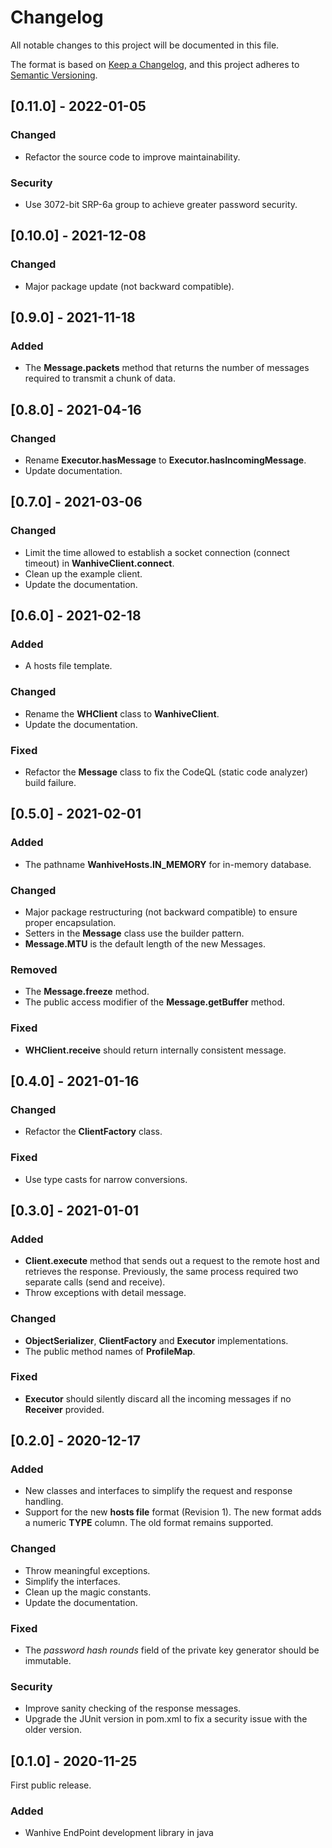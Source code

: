 # Changelog

All notable changes to this project will be documented in this file.

The format is based on [Keep a Changelog](https://keepachangelog.com/en/1.0.0/),
and this project adheres to [Semantic Versioning](https://semver.org/spec/v2.0.0.html).

## [0.11.0] - 2022-01-05

### Changed

- Refactor the source code to improve maintainability.

### Security

- Use 3072-bit SRP-6a group to achieve greater password security.

## [0.10.0] - 2021-12-08

### Changed

- Major package update (not backward compatible).

## [0.9.0] - 2021-11-18

### Added

- The **Message.packets** method that returns the number of messages required to transmit a chunk of data.

## [0.8.0] - 2021-04-16

### Changed

- Rename **Executor.hasMessage** to **Executor.hasIncomingMessage**.
- Update documentation.

## [0.7.0] - 2021-03-06

### Changed

- Limit the time allowed to establish a socket connection (connect timeout) in **WanhiveClient.connect**.
- Clean up the example client.
- Update the documentation.

## [0.6.0] - 2021-02-18

### Added

- A hosts file template.

### Changed

- Rename the **WHClient** class to **WanhiveClient**.
- Update the documentation.

### Fixed

- Refactor the **Message** class to fix the CodeQL (static code analyzer) build failure.

## [0.5.0] - 2021-02-01

### Added

- The pathname **WanhiveHosts.IN_MEMORY** for in-memory database.

### Changed

- Major package restructuring (not backward compatible) to ensure proper encapsulation.
- Setters in the **Message** class use the builder pattern.
- **Message.MTU** is the default length of the new Messages.

### Removed

- The **Message.freeze** method.
- The public access modifier of the **Message.getBuffer** method.

### Fixed

- **WHClient.receive** should return internally consistent message.

## [0.4.0] - 2021-01-16

### Changed

- Refactor the **ClientFactory** class.

### Fixed

- Use type casts for narrow conversions.

## [0.3.0] - 2021-01-01

### Added

- **Client.execute** method that sends out a request to the remote host and retrieves the response. Previously, the same process required two separate calls (send and receive).
- Throw exceptions with detail message.

### Changed

- **ObjectSerializer**, **ClientFactory** and **Executor** implementations.
- The public method names of **ProfileMap**.

### Fixed

- **Executor** should silently discard all the incoming messages if no **Receiver** provided.

## [0.2.0] - 2020-12-17

### Added

- New classes and interfaces to simplify the request and response handling.
- Support for the new **hosts file** format (Revision 1). The new format adds a numeric **TYPE** column. The old format remains supported.

### Changed

- Throw meaningful exceptions.
- Simplify the interfaces.
- Clean up the magic constants.
- Update the documentation.

### Fixed

- The *password hash rounds* field of the private key generator should be immutable.

### Security

- Improve sanity checking of the response messages.
- Upgrade the JUnit version in pom.xml to fix a security issue with the older version.

## [0.1.0] - 2020-11-25

First public release.

### Added

- Wanhive EndPoint development library in java
